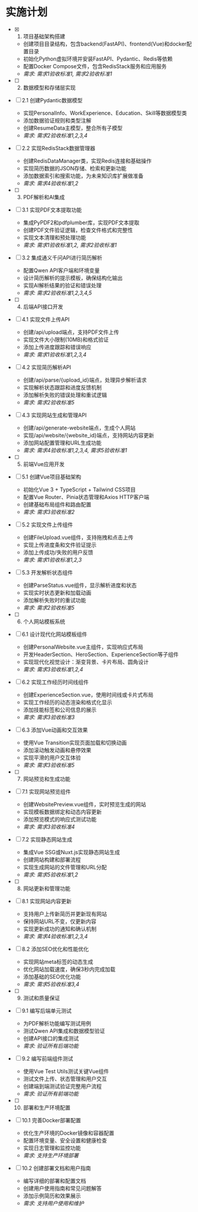 # 实施计划

- [x] 1. 项目基础架构搭建





  - 创建项目目录结构，包含backend(FastAPI)、frontend(Vue)和docker配置目录
  - 初始化Python虚拟环境并安装FastAPI、Pydantic、Redis等依赖
  - 配置Docker Compose文件，包含RedisStack服务和应用服务
  - _需求: 需求1验收标准1, 需求2验收标准1_

- [ ] 2. 数据模型和存储层实现
- [ ] 2.1 创建Pydantic数据模型
  - 实现PersonalInfo、WorkExperience、Education、Skill等数据模型类
  - 添加数据验证规则和类型注解
  - 创建ResumeData主模型，整合所有子模型
  - _需求: 需求2验收标准1,2,3,4_

- [ ] 2.2 实现RedisStack数据管理器
  - 创建RedisDataManager类，实现Redis连接和基础操作
  - 实现简历数据的JSON存储、检索和更新功能
  - 添加数据索引和搜索功能，为未来知识库扩展做准备
  - _需求: 需求4验收标准1,2_

- [ ] 3. PDF解析和AI集成
- [ ] 3.1 实现PDF文本提取功能
  - 集成PyPDF2和pdfplumber库，实现PDF文本提取
  - 创建PDF文件验证逻辑，检查文件格式和完整性
  - 实现文本清理和预处理功能
  - _需求: 需求1验收标准1,2, 需求2验收标准1_

- [ ] 3.2 集成通义千问API进行简历解析
  - 配置Qwen API客户端和环境变量
  - 设计简历解析的提示模板，确保结构化输出
  - 实现AI解析结果的验证和错误处理
  - _需求: 需求2验收标准1,2,3,4,5_

- [ ] 4. 后端API接口开发
- [ ] 4.1 实现文件上传API
  - 创建/api/upload端点，支持PDF文件上传
  - 实现文件大小限制(10MB)和格式验证
  - 添加上传进度跟踪和错误响应
  - _需求: 需求1验收标准1,2,3,4_

- [ ] 4.2 实现简历解析API
  - 创建/api/parse/{upload_id}端点，处理异步解析请求
  - 实现解析状态跟踪和进度反馈机制
  - 添加解析失败的错误处理和重试逻辑
  - _需求: 需求2验收标准5_

- [ ] 4.3 实现网站生成和管理API
  - 创建/api/generate-website端点，生成个人网站
  - 实现/api/website/{website_id}端点，支持网站内容更新
  - 添加网站配置管理和URL生成功能
  - _需求: 需求4验收标准1,2,3,4, 需求5验收标准1_

- [ ] 5. 前端Vue应用开发
- [ ] 5.1 创建Vue项目基础架构
  - 初始化Vue 3 + TypeScript + Tailwind CSS项目
  - 配置Vue Router、Pinia状态管理和Axios HTTP客户端
  - 创建基础布局组件和路由配置
  - _需求: 需求3验收标准2_

- [ ] 5.2 实现文件上传组件
  - 创建FileUpload.vue组件，支持拖拽和点击上传
  - 实现上传进度条和文件验证提示
  - 添加上传成功/失败的用户反馈
  - _需求: 需求1验收标准1,2,3_

- [ ] 5.3 开发解析状态组件
  - 创建ParseStatus.vue组件，显示解析进度和状态
  - 实现实时状态更新和加载动画
  - 添加解析失败时的重试功能
  - _需求: 需求2验收标准5_

- [ ] 6. 个人网站模板系统
- [ ] 6.1 设计现代化网站模板组件
  - 创建PersonalWebsite.vue主组件，实现响应式布局
  - 开发HeaderSection、HeroSection、ExperienceSection等子组件
  - 实现现代化视觉设计：渐变背景、卡片布局、圆角设计
  - _需求: 需求3验收标准1,2,4_

- [ ] 6.2 实现工作经历时间线组件
  - 创建ExperienceSection.vue，使用时间线或卡片式布局
  - 实现工作经历的动态渲染和格式化显示
  - 添加技能标签和公司信息的展示
  - _需求: 需求3验收标准3_

- [ ] 6.3 添加Vue动画和交互效果
  - 使用Vue Transition实现页面加载和切换动画
  - 添加滚动触发动画和悬停效果
  - 实现平滑的用户交互体验
  - _需求: 需求3验收标准5_

- [ ] 7. 网站预览和生成功能
- [ ] 7.1 实现网站预览组件
  - 创建WebsitePreview.vue组件，实时预览生成的网站
  - 实现模板数据绑定和动态内容更新
  - 添加预览模式的响应式测试功能
  - _需求: 需求3验收标准4_

- [ ] 7.2 实现静态网站生成
  - 集成Vue SSG或Nuxt.js实现静态网站生成
  - 创建网站构建和部署流程
  - 实现生成网站的文件管理和URL分配
  - _需求: 需求5验收标准1,2_

- [ ] 8. 网站更新和管理功能
- [ ] 8.1 实现网站内容更新
  - 支持用户上传新简历并更新现有网站
  - 保持网站URL不变，仅更新内容
  - 实现更新成功的通知和确认机制
  - _需求: 需求4验收标准1,2,3,4_

- [ ] 8.2 添加SEO优化和性能优化
  - 实现网站meta标签的动态生成
  - 优化网站加载速度，确保3秒内完成加载
  - 添加基础的SEO优化功能
  - _需求: 需求5验收标准3,4_

- [ ] 9. 测试和质量保证
- [ ] 9.1 编写后端单元测试
  - 为PDF解析功能编写测试用例
  - 测试Qwen API集成和数据模型验证
  - 创建API接口的集成测试
  - _需求: 验证所有后端功能_

- [ ] 9.2 编写前端组件测试
  - 使用Vue Test Utils测试关键Vue组件
  - 测试文件上传、状态管理和用户交互
  - 创建端到端测试验证完整用户流程
  - _需求: 验证所有前端功能_

- [ ] 10. 部署和生产环境配置
- [ ] 10.1 完善Docker部署配置
  - 优化生产环境的Docker镜像和容器配置
  - 配置环境变量、安全设置和健康检查
  - 实现日志管理和监控功能
  - _需求: 支持生产环境部署_

- [ ] 10.2 创建部署文档和用户指南
  - 编写详细的部署和配置文档
  - 创建用户使用指南和常见问题解答
  - 添加示例简历和效果展示
  - _需求: 支持用户使用和维护_